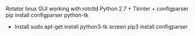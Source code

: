 Rotator linux GUI working with rotctld
Python 2.7 + Tkinter + configparser
pip install configparser python-tk


* Install 
sudo apt-get install python3-tk screen
pip3 install configparser


